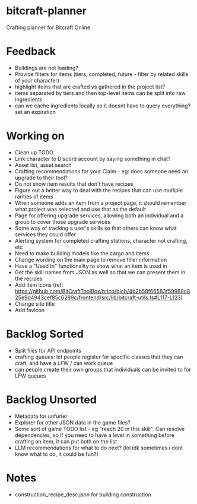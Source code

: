 # bitcraft-planner
Crafting planner for Bitcraft Online

# Feedback
- Buildings are not loading?
- Provide filters for items (tiers, completed, future - filter by related skills of your character)
- highlight items that are crafted vs gathered in the project list?
- items separated by tiers and then top-level items can be split into raw ingredients
- can we cache ingredients locally so it doesnt have to query everything? set an expiration

# Working on
- Clean up TODO
- Link character to Discord account by saying something in chat?
- Asset list, asset search
- Crafting recommendations for your Claim - eg: does someone need an upgrade to their tool?
- Do not show item results that don't have recipes
- Figure out a better way to deal with the recipes that can use mutliple rarities of items
- When someone adds an item from a project page, it should remember what project was selected and use that as the default
- Page for offering upgrade services, allowing both an individual and a group to cover those upgrade services
- Some way of tracking a user's skills so that others can know what services they could offer
- Alerting system for completed crafting stations, character not crafting, etc
- Need to make building models like the cargo and items
- Change wording on the main page to remove filler information
- Have a "Used In" functionality to show what an item is used in
- Get the skill names from JSON as well so that we can present them in the recipes
- Add item icons (ref: https://github.com/BitCraftToolBox/brico/blob/4b2b58f66583f59988c825e9d4943cef85c6289c/frontend/src/lib/bitcraft-utils.ts#L117-L123)
- Change site title
- Add favicon

# Backlog Sorted
- Split files for API endpoints
- crafting queues: let people register for specific classes that they can craft, and have a LFW / can work queue
- can people create their own groups that individuals can be invited to for LFW queues

# Backlog Unsorted
- Metadata for unfurler
- Explorer for other JSON data in the game files?
- Some sort of game TODO list - eg "reach 20 in this skill". Can resolve dependencies, so if you need to have a level in something before crafting an item, it can put both on the list
- LLM recommendations for what to do next? (lol idk sometimes i dont know what to do, it could be fun?)

# Notes
- construction_recipe_desc.json for building construction

